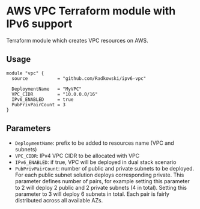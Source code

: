 # AWS VPC Terraform module with IPv6 support 

Terraform module which creates VPC resources on AWS.

## Usage

```hcl
module "vpc" {  
  source           = "github.com/Radkowski/ipv6-vpc"
  
  DeploymentName   = "MyVPC"
  VPC_CIDR         = "10.0.0.0/16"
  IPv6_ENABLED     = true
  PubPrivPairCount = 3
}
```

## Parameters

* `DeploymentName`: prefix to be added to resources name (VPC and subnets)
* `VPC_CIDR`: IPv4 VPC CIDR to be allocated with VPC
* `IPv6_ENABLED`: if true, VPC will be deployed in dual stack scenario
* `PubPrivPairCount`: number of public and private subnets to be deployed. For each public subnet solution deploys corresponding private. This parameter defines number of pairs, for example setting this parameter to 2 will deploy 2 public and 2 private subnets (4 in total). Setting this parameter to 3 will deploy 6 subnets in total. Each pair is fairly distributed across all available AZs.

